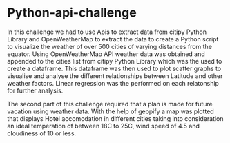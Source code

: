 # Python-api-challenge
In this challenge we had to use Apis to extract data from citipy Python Library and OpenWeatherMap to extract the data to create a Python script to visualize the weather of over 500 cities of varying distances from the equator.
Using OpenWeatherMap API weather data was obtained and appended to the cities list from citipy Python Library which was the used to create a dataframe.
This dataframe was then used to plot scatter graphs to visualise and analyse the different relationships between Latitude and other weather factors.
Linear regression was the performed on each relatonship for further analysis.

The second part of this challenge required that a plan is made for future vacation using weather data. With the help of geopify a map was plotted that displays Hotel accomodation in different cities taking into consideration an ideal temperation of between 18C to 25C, wind speed of 4.5 and cloudiness of 10 or less.